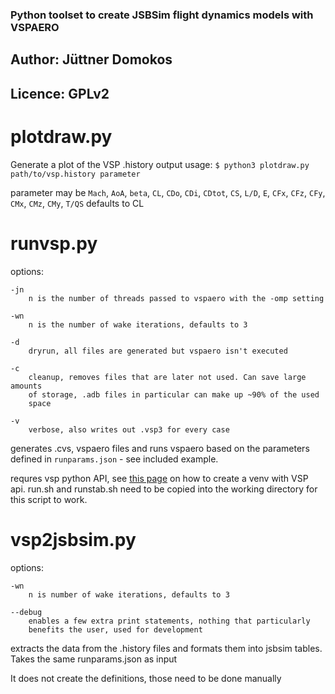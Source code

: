 ### Python toolset to create JSBSim flight dynamics models with VSPAERO
## Author: Jüttner Domokos
## Licence: GPLv2

# plotdraw.py
Generate a plot of the VSP .history output
usage:
`$ python3 plotdraw.py path/to/vsp.history parameter`

parameter may be `Mach`, `AoA`, `beta`, `CL`, `CDo`, `CDi`, `CDtot`, `CS`,
`L/D`, `E`, `CFx`, `CFz`, `CFy`, `CMx`, `CMz`, `CMy`, `T/QS`
defaults to CL

# runvsp.py
options:

	-jn
		n is the number of threads passed to vspaero with the -omp setting

	-wn
		n is the number of wake iterations, defaults to 3
		
	-d
		dryrun, all files are generated but vspaero isn't executed
		
	-c
		cleanup, removes files that are later not used. Can save large amounts
		of storage, .adb files in particular can make up ~90% of the used
		space
		
	-v
		verbose, also writes out .vsp3 for every case
		
generates .cvs, vspaero files and runs vspaero based on the parameters defined
in `runparams.json` - see included example.

requres vsp python API, see [this
page](https://kontor.ca/post/how-to-compile-openvsp-python-api/) on how to create a venv with VSP api.
run.sh and runstab.sh need to be copied into the working directory for this
script to work.

# vsp2jsbsim.py
options:

	-wn
		n is number of wake iterations, defaults to 3
		
	--debug
		enables a few extra print statements, nothing that particularly
		benefits the user, used for development
		
extracts the data from the .history files and formats them into jsbsim tables.
Takes the same runparams.json as input

It does not create the <axis> definitions, those need to be done manually
